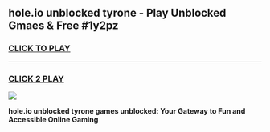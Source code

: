 
## hole.io unblocked tyrone - Play Unblocked Gmaes & Free #1y2pz
<h3>
<a href="https://news.freeplayer.one?title=hole.io_unblocked_tyrone&ref=24F">CLICK TO PLAY</a></h3>
<hr>

<h3>
<a href="https://news.freeplayer.one?title=hole.io_unblocked_tyrone&ref=24F">CLICK 2 PLAY</a>
  
</h3>

<a href="https://news.freeplayer.one?title=hole.io_unblocked_tyrone&ref=24F/"><img src="https://clearcache.store/games.png"></a>


**hole.io unblocked tyrone games unblocked: Your Gateway to Fun and Accessible Online Gaming**
